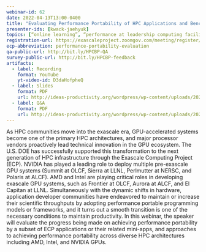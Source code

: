 ```yaml
---
webinar-id: 62
date: 2022-04-13T13:00-0400
title: "Evaluating Performance Portability of HPC Applications and Benchmarks Across Diverse HPC Architectures"
presenter-ids: [kwack-jaehyuk]
topics: [“online learning”, “performance at leadership computing facilities”, “performance portability”]
registration-url: https://exascaleproject.zoomgov.com/meeting/register/vJIsdOGprDMjE4X9dnLIY1DleDme3cYyFpI
ecp-abbreviation: performance-portability-evaluation
qa-public-url: http://bit.ly/HPCBP-QA
survey-public-url: http://bit.ly/HPCBP-feedback
artifacts:
  - label: Recording
    format: YouTube
    yt-video-id: D3daHofpheQ
  - label: Slides
    format: PDF
    url: http://ideas-productivity.org/wordpress/wp-content/uploads/2022/04/hpcbp062-performanceportability.pdf
  - label: Q&A
    format: PDF
    url: http://ideas-productivity.org/wordpress/wp-content/uploads/2022/04/hpcbp062-performanceportability-qa.pdf
---
```

As HPC communities move into the exascale era, GPU-accelerated systems become one of the primary HPC architectures, and major processor vendors proactively lead technical innovation in the GPU ecosystem. The U.S. DOE has successfully supported this transformation to the next generation of HPC infrastructure through the Exascale Computing Project (ECP). NVIDIA has played a leading role to deploy multiple pre-exascale GPU systems (Summit at OLCF, Sierra at LLNL, Perlmutter at NERSC, and Polaris at ALCF). AMD and Intel are playing critical roles in developing exascale GPU systems, such as Frontier at OLCF, Aurora at ALCF, and El Capitan at LLNL. Simultaneously with the dynamic shifts in hardware, application developer communities have endeavored to maintain or increase their scientific throughputs by adopting performance portable programming models or frameworks, and it turns out a smooth transition is one of the necessary conditions to maintain productivity. In this webinar, the speaker will evaluate the progress being made on achieving performance portability by a subset of ECP applications or their related mini-apps, and approaches to achieving performance portability across diverse HPC architectures including AMD, Intel, and NVIDIA GPUs.

